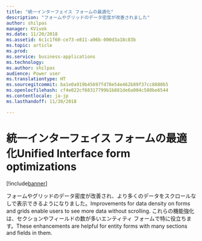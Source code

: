 ```yaml
---
title: "統一インターフェイス フォームの最適化"
description: "フォームやグリッドのデータ密度が改善されました"
author: shilpas
manager: KVivek
ms.date: 11/20/2018
ms.assetid: 6c1c1f60-ce73-e811-a96b-000d3a18c83b
ms.topic: article
ms.prod: 
ms.service: business-applications
ms.technology: 
ms.author: shilpas
audience: Power user
ms.translationtype: HT
ms.sourcegitcommit: ba1e0a919b45697fd78e54e462b89f37cc8880b5
ms.openlocfilehash: cf4e022cf68317799b1b881de6a004c580be6544
ms.contentlocale: ja-jp
ms.lasthandoff: 11/30/2018

---
```

# <a name="unified-interface-form-optimizations"></a><span data-ttu-id="6fee4-103">統一インターフェイス フォームの最適化</span><span class="sxs-lookup"><span data-stu-id="6fee4-103">Unified Interface form optimizations</span></span>


[!include[banner](../../includes/banner.md)]

<span data-ttu-id="6fee4-104">フォームやグリッドのデータ密度が改善され、より多くのデータをスクロールなしで表示できるようになりました。</span><span class="sxs-lookup"><span data-stu-id="6fee4-104">Improvements for data density on forms and grids enable users to see more data without scrolling.</span></span> <span data-ttu-id="6fee4-105">これらの機能強化は、セクションやフィールドの数が多いエンティティ フォームで特に役立ちます。</span><span class="sxs-lookup"><span data-stu-id="6fee4-105">These enhancements are helpful for entity forms with many sections and fields in them.</span></span>

